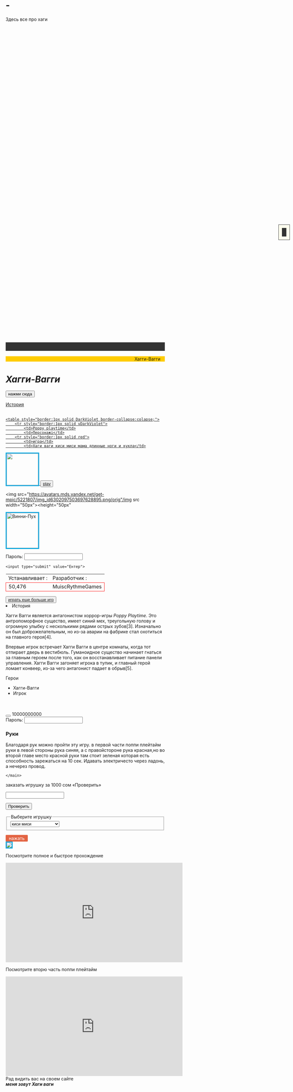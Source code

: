 # -
Здесь все про хаги <html>
    <head>
        <title>Хагги-Вагги</title>
        <link rel="stylesheet" href="style.css"/>
  <body>
  <head>
<meta charset="utf-8">
  <style>
   .menu {
    position: fixed; 
    right: 10px; 
    top: 20%; 
    padding: 10px; 
    background: #ffe; 
    border: 1px solid #333; 
   }
   .text {
    height: 1000px;
   }
  </style>
 </head>
 <body>
  <div class="menu"><html>
 <head>
  <meta charset="utf-8">
  
  <script>
   function mouseCoords(e) {
    // Для браузера IE
    if (document.all)  { 
      x = event.x + document.body.scrollLeft; 
      y = event.y + document.body.scrollTop; 
    // Для остальных браузеров
    } else {
      x = e.pageX; // Координата X курсора
      y = e.pageY; // Координата Y курсора
      
    }
    document.getElementById("coords").innerHTML = "X : " + x + ", Y : " + y + ", Z : " + z;
   }
  </script>
  <style type="text/css">
   html, body {
    height: 100%; /* Высота документа */ 
    margin: 0; /* Убираем оступы на странице */
   }
   #coords {
    background: #333; /* Цвет фона */
    color: #fff; /* Цвет текста */
    padding: 5px; /* Поля вокруг текста */
   }
</style>
</head>
<body onmousemove="mouseCoords(event)">
<div id="coords">&nbsp;</div>
</body>
</html></div>
  <div class="text"></div>
 </body>
<html>
 <head>
  <meta charset="utf-8">
  
  <script>
   function mouseCoords(e) {
   
    if (document.all)  { 
      x = event.x + document.body.scrollLeft; 
      y = event.y + document.body.scrollTop; 
    // Для остальных браузеров
    } else {
      x = e.pageX; // Координата X курсора
      y = e.pageY; // Координата Y курсора
     
    }
    document.getElementById("coords").innerHTML = "X : " + x + ", Y : " + y;
   }
  </script>
  <style type="text/css">
   html, body {
    height: 100%; /* Высота документа */ 
    margin: 0; /* Убираем оступы на странице */
   }
   #coords {
    background: #333; /* Цвет фона */
    color: #fff; /* Цвет текста */
    padding: 5px; /* Поля вокруг текста */
   }
</style>
</head>
<body onmousemove="mouseCoords(event)">
<div id="coords">&nbsp;</div>
<br/>
<!DOCTYPE HTML PUBLIC "-//W3C//DTD HTML 4.01//EN" "http://www.w3.org/TR/html4/strict.dtd">
<html>
 <head>
  <meta http-equiv="Content-Type" content="text/html; charset=utf-8">
 
 </head>
 <body>

  <marquee behavior="alternate" direction="left" bgcolor="#ffcc00">
    Хагги-Вагги
  </marquee>

 </body>
</html>

<html>
    <body>
  <table>
<head>
<title>Хагги-Вагги</title>
<h1><i><b>Хагги-Вагги</b></i></h1>


<button onclick="typeWriter()">нажми сюда</button>

<p id="demo"></p>

<script>
var i = 0;
var txt = 'Хагги-Вагги это главный герой поппи плейтайм';

var speed = 50;

function typeWriter() {
  if (i < txt.length) {
    document.getElementById("demo").innerHTML += txt.charAt(i);
    i++;
    setTimeout(typeWriter, speed);
  }
}
</script>
<a href="#img1"><p>История</p>

  
  
   <table style="border:1px solid DarkViolet border-collapse:colapse;">
        <tr style="border:1px solid vDarkViolet">
            <td>Устанавливает :</td>
            <td>Разработчик :</td>
        <tr style="border:1px solid red">
            <td>50,476</td>
                        <td>MuiscRythmeGames</td>
  
    <table style="border:1px solid DarkViolet border-collapse:colapse;">
        <tr style="border:1px solid vDarkViolet">
            <td>Poppy playtime</td>
            <td>Персонажi</td>
        <tr style="border:1px solid red">
            <td>игра</td>
            <td>Хаги ваги киси миси мама длинные ноги и кукла</td>
 <img src="https://imgs2.dab3games.com/poppy-chapter-241.png" width="100" height="100" />
   <button><width="100px"><height="100px">
           <a href="https://vseigru.net/igry-khagi-vagi.html">  play  </></a></button>
        <!-- Add icon library -->
<link rel="stylesheet" href="https://cdnjs.cloudflare.com/ajax/libs/font-awesome/4.7.0/css/font-awesome.min.css">

<!-- Use an element to toggle between a like/dislike icon -->
<i onclick="myFunction(this)" class="fa fa-thumbs-up"></i>
<img src="https://avatars.mds.yandex.net/get-mpic/5221807/img_id6302097503697628895.png/orig"/img src width="50px"><height="50px"

 <head>
  <meta charset="utf-8">
  <title>Винни-Пух</title>
  <style>
   img {
    border: 3px solid #00a8e1;
   }
  </style>
 </head>

  <p><img src="https://avatars.mds.yandex.net/get-mpic/5221807/img_id6302097503697628895.png/orig" alt="Винни-Пух" width="100" height="111"></p>
 


  <meta charset="utf-8">
  <title>Винни-Пух</title>
  <style>
   img {
    border: 3px solid #00a8e1;
   }
  </style>
 </head>
<div class="container">
  <form action="/action_page.php">
    <label for="usrname">Пароль:</label>
    <input type="text" id="usrname" name="usrname" required>

    
  

    <input type="submit" value="Ентер">
  </form>
</div>

<div id="message">
  
</div>
 
 
 <table>
     
<button width="100px" height="100px">
<a href="https://vseigru.net/igry-khagi-vagi.html">играть еще больше игр</a> </button>
<head>
  <meta charset="utf-8">

 </head>
 <head>
  <meta charset="utf-8">
  
 </head>
 <br/>
 <ui>
<li class="v">История</li>
 </ui>
 <p>
Хагги Вагги является антагонистом хоррор-игры <i class="lolo">Poppy Playtime.</i> Это антропоморфное существо, имеет синий мех, треугольную голову и огромную улыбку с несколькими рядами острых зубов[3]. Изначально он был доброжелательным, но из-за аварии на фабрике стал охотиться на главного героя[4].

Впервые игрок встречает Хагги Вагги в центре комнаты, когда тот отпирает дверь в вестибюль. Гуманоидное существо начинает гнаться за главным героем после того, как он восстанавливает питание панели управления. Хагги Вагги загоняет игрока в тупик, и главный герой ломает конвеер, из-за чего антагонист падает в обрыв[5]. </p>


    
        


  <head>
  <meta charset="utf-8">
  <p>Герои</p>
 </head>


  <ul>
   <li>Хагги-Вагги</li>
   <li>Игрок</li>
  
  </ul>

 </body>

        
            
            
           
 </table>
 <br/>

<div class=wp_ulike_general_class wp_ulike_is_not_liked>
<button type=button aria-label=Like Button data-ulike-id=84 data-ulike-nonce=09fe1888ff data-ulike-type=likeThis data-ulike-template=wpulike-default data-ulike-display-likers= data-ulike-disable-pophover= class=wp_ulike_btn wp_ulike_put_image wp_likethis_84></button>
<span class=count-box>10000000000</span>
<div class="container">
  <form action="/action_page.php">
    <label for="usrname">Пароль:</label>
    <input type="text" id="usrname" name="543" required>
    <main>
      <h3>Руки</h3>
Благодаря рук можно пройти эту игру.
в первой части поппи плейтайм руки в левой стороны рука синяя, а с правойстороне рука красная,но во второй главе место красной руки там стоит зеленая которая есть способность зарежаться на 10 сек. Идавать электричесто через ладонь, а нечерез провод.

    </main>
  



<head>
  <meta charset="utf-8">
  <title>Событие onclick</title>
  <script>
   function isEmail() {
    var str = document.getElementById("email").value;
    var status = document.getElementById("status");
    var re = /^[^\s()<>@,;:\/]+@\w[\w\.-]+\.[a-z]{2,}$/i;
    if (re.test(str)) status.innerHTML = "Адрес правильный";
      else status.innerHTML = "Адрес неверный";
    if(isEmpty(str)) status.innerHTML = "Поле пустое";
   }
   function isEmpty(str){
    return (str == null) || (str.length == 0);
   }
  </script>
 </head> 
 <body>
  <form action="">
   <p>заказать игрушку за 1000 сом &laquo;Проверить&raquo;</p>
   <p><input type="text" id="email"> <span id="status"></span></p>
   <p><input type="button" value="Проверить" onclick="isEmail()"></p>
  </form>
 <head>
  <meta charset="utf-8">

 </head> 
 <body>
  <form action="http://htmlbook.ru/html/form/action">
   <fieldset>
    <legend>Выберите игрушку</legend>
    <select onchange="document.location=this.options[this.selectedIndex].value">
      <option value="#">киси миси</option>
      <option value="depart.html">Хагги-Вагги</option>
      <option value="techinfo.html">Мама длинные ноги</option>
      <option value="study.html">синяя и зеленая рука</option>
      <option value="study.html">синяя и красная рука</option>
    </select>
   </fieldset>
  </form>
<style>
.del { display: none; }
.del:not(:checked) + label + * { display: none; }
.del:not(:checked) + label,
.del:checked + label {
display: inline-block;
padding: 2px 10px;
border-radius: 2px;
color: #fff;
background: #4e6473;
cursor: pointer;
}
.del:checked + label {
background: #e36443;
}
</style>
<input type="checkbox" id="raz" class="del" checked="checked"/>
<label for="raz" class="del">нажать</label>
<div><img src="https://static.wikia.nocookie.net/poppy-playtime/images/b/bb/GrabPack.png/revision/latest?cb=20211206061441&path-prefix=ru"></div
<br/>

<p>Посмотрите полное и быстрое прохождение</p>
<iframe width="560" height="315" src="https://www.youtube.com/embed/KZu-PDa7PUQ" title="YouTube video player" frameborder="0" allow="accelerometer; autoplay; clipboard-write; encrypted-media; gyroscope; picture-in-picture" allowfullscreen></iframe>
<br/>

<p>Посмотрите вторю часть поппи плейтайм</p>
<iframe width="560" height="315" src="https://www.youtube.com/embed/1Ne08Ta96Cs" title="YouTube video player" frameborder="0" allow="accelerometer; autoplay; clipboard-write; encrypted-media; gyroscope; picture-in-picture" allowfullscreen></iframe>
<head>
<footer>
    Рад видить вас на своем сайте <br/>
   <b> <i>меня зовут Хаги ваги </i></b>
</footer>
 </body>

</html>
